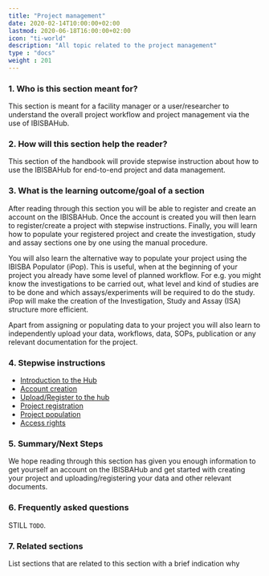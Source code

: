 ```yaml
---
title: "Project management"
date: 2020-02-14T10:00:00+02:00
lastmod: 2020-06-18T16:00:00+02:00
icon: "ti-world"
description: "All topic related to the project management"
type : "docs"
weight : 201
---
```


### 1. Who is this section meant for?
This section is meant for a facility manager or a user/researcher to understand the overall project workflow and project management via the use of IBISBAHub.
 
### 2. How will this section help the reader?
This section of the handbook will provide stepwise instruction about how to use the IBISBAHub for end-to-end project and data management.
 
### 3. What is the learning outcome/goal of a section
After reading through this section you will be able to register and create an account on the IBISBAHub. 
Once the account is created you will then learn to register/create a project with stepwise instructions. Finally, you will learn how to populate your registered project and create the investigation, study and assay sections one by one using the manual procedure. 
 
You will also learn the alternative way to populate your project using the IBISBA Populator (iPop). This is useful, when at the beginning of your project you already have some level of planned workflow. For e.g. you might know the investigations to be carried out, what level and kind of studies are to be done and which assays/experiments will be required to do the study. iPop will make the creation of the Investigation, Study and Assay (ISA) structure more efficient.

Apart from assigning or populating data to your project you will also learn to independently upload your data, workflows, data, SOPs, publication or any relevant documentation for the project. 

### 4. Stepwise instructions

- [Introduction to the Hub](ibisba_hub/)
- [Account creation](account/)
- [Upload/Register to the hub](upload/)
- [Project registration](project_registration/)
- [Project population](project_population/)
- [Access rights](management/)

### 5. Summary/Next Steps
We hope reading through this section has given you enough information to get yourself an account on the IBISBAHub and get started with creating your project and uploading/registering your data and other relevant documents.
 
### 6. Frequently asked questions
STILL `TODO`.
 
### 7. Related sections
List sections that are related to this section with a brief indication why 
